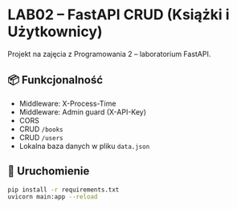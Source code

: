 # LAB02 – FastAPI CRUD (Książki i Użytkownicy)

Projekt na zajęcia z Programowania 2 – laboratorium FastAPI.

## 📦 Funkcjonalność
- Middleware: X-Process-Time
- Middleware: Admin guard (X-API-Key)
- CORS
- CRUD `/books`
- CRUD `/users`
- Lokalna baza danych w pliku `data.json`

## 🚀 Uruchomienie
```bash
pip install -r requirements.txt
uvicorn main:app --reload
